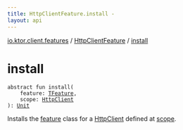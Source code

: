 ```yaml
---
title: HttpClientFeature.install - 
layout: api
---
```


<div class='api-docs-breadcrumbs'><a href="../index.html">io.ktor.client.features</a> / <a href="index.html">HttpClientFeature</a> / <a href="./install.html">install</a></div>

# install

<div class="signature"><code><span class="keyword">abstract</span> <span class="keyword">fun </span><span class="identifier">install</span><span class="symbol">(</span><br/>&nbsp;&nbsp;&nbsp;&nbsp;<span class="parameterName" id="io.ktor.client.features.HttpClientFeature$install(io.ktor.client.features.HttpClientFeature.TFeature, io.ktor.client.HttpClient)/feature">feature</span><span class="symbol">:</span>&nbsp;<a href="index.html#TFeature"><span class="identifier">TFeature</span></a><span class="symbol">, </span><br/>&nbsp;&nbsp;&nbsp;&nbsp;<span class="parameterName" id="io.ktor.client.features.HttpClientFeature$install(io.ktor.client.features.HttpClientFeature.TFeature, io.ktor.client.HttpClient)/scope">scope</span><span class="symbol">:</span>&nbsp;<a href="../../io.ktor.client/-http-client/index.html"><span class="identifier">HttpClient</span></a><br/><span class="symbol">)</span><span class="symbol">: </span><a href="https://kotlinlang.org/api/latest/jvm/stdlib/kotlin/-unit/index.html"><span class="identifier">Unit</span></a></code></div>

Installs the <a href="install.html#io.ktor.client.features.HttpClientFeature$install(io.ktor.client.features.HttpClientFeature.TFeature, io.ktor.client.HttpClient)/feature">feature</a> class for a <a href="../../io.ktor.client/-http-client/index.html">HttpClient</a> defined at <a href="install.html#io.ktor.client.features.HttpClientFeature$install(io.ktor.client.features.HttpClientFeature.TFeature, io.ktor.client.HttpClient)/scope">scope</a>.

